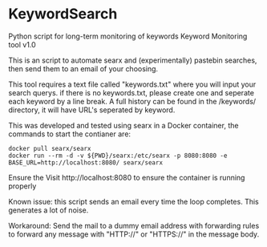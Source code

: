 # KeywordSearch
Python script for long-term monitoring of keywords
 Keyword Monitoring tool v1.0

This is an script to automate searx and (experimentally) pastebin searches, then send them to an email
of your choosing.

This tool requires a text file called "keywords.txt" where you will input your search querys.
if there is no keywords.txt, please create one and seperate each keyword by a line break. A full history
can be found in the /keywords/ directory, it will have URL's seperated by keyword.

This was developed and tested using searx in a Docker container, the commands to start the contianer are:

``` 
docker pull searx/searx
docker run --rm -d -v ${PWD}/searx:/etc/searx -p 8080:8080 -e BASE_URL=http://localhost:8080/ searx/searx
```
Ensure the 
Visit http://localhost:8080 to ensure the container is running properly

Known issue: this script sends an email every time the loop completes. This generates a lot of noise.

Workaround: Send the mail to a dummy email address with forwarding rules to forward any message 
with "HTTP://" or "HTTPS://" in the message body.
